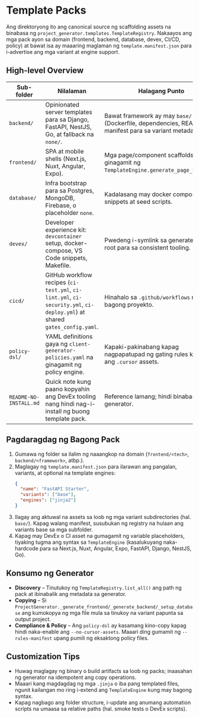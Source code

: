 # Template Packs

Ang direktoryong ito ang canonical source ng scaffolding assets na binabasa ng `project_generator.templates.TemplateRegistry`. Nakaayos ang mga pack ayon sa domain (frontend, backend, database, devex, CI/CD, policy) at bawat isa ay maaaring maglaman ng `template.manifest.json` para i-advertise ang mga variant at engine support.

## High-level Overview

| Sub-folder | Nilalaman | Halagang Punto |
| --- | --- | --- |
| `backend/` | Opinionated server templates para sa Django, FastAPI, NestJS, Go, at fallback na `none/`. | Bawat framework ay may `base/` skeleton (Dockerfile, dependencies, README) at manifest para sa variant metadata. |
| `frontend/` | SPA at mobile shells (Next.js, Nuxt, Angular, Expo). | Mga page/component scaffolds na ginagamit ng `TemplateEngine.generate_page_template`. |
| `database/` | Infra bootstrap para sa Postgres, MongoDB, Firebase, o placeholder `none`. | Kadalasang may docker compose snippets at seed scripts. |
| `devex/` | Developer experience kit: `devcontainer` setup, docker-compose, VS Code snippets, Makefile. | Pwedeng i-symlink sa generated project root para sa consistent tooling. |
| `cicd/` | GitHub workflow recipes (`ci-test.yml`, `ci-lint.yml`, `ci-security.yml`, `ci-deploy.yml`) at shared `gates_config.yaml`. | Hinahalo sa `.github/workflows` ng bagong proyekto. |
| `policy-dsl/` | YAML definitions gaya ng `client-generator-policies.yaml` na ginagamit ng policy engine. | Kapaki-pakinabang kapag nagpapatupad ng gating rules kasama ang `.cursor` assets. |
| `README-NO-INSTALL.md` | Quick note kung paano kopyahin ang DevEx tooling nang hindi nag-i-install ng buong template pack. | Reference lamang; hindi binabasa ng generator. |

## Pagdaragdag ng Bagong Pack

1. Gumawa ng folder sa ilalim ng naaangkop na domain (`frontend/<tech>`, `backend/<framework>`, atbp.).
2. Maglagay ng `template.manifest.json` para ilarawan ang pangalan, variants, at optional na template engines:
   ```json
   {
     "name": "FastAPI Starter",
     "variants": ["base"],
     "engines": ["jinja2"]
   }
   ```
3. Ilagay ang aktuwal na assets sa loob ng mga variant subdirectories (hal. `base/`). Kapag walang manifest, susubukan ng registry na hulaan ang variants base sa mga subfolder.
4. Kapag may DevEx o CI asset na gumagamit ng variable placeholders, tiyaking tugma ang syntax sa `TemplateEngine` (kasalukuyang naka-hardcode para sa Next.js, Nuxt, Angular, Expo, FastAPI, Django, NestJS, Go).

## Konsumo ng Generator

- **Discovery** – Tinutukoy ng `TemplateRegistry.list_all()` ang path ng pack at ibinabalik ang metadata sa generator.
- **Copying** – Si `ProjectGenerator._generate_frontend/_generate_backend/_setup_database` ang kumokopya ng mga file mula sa tinukoy na variant papunta sa output project.
- **Compliance & Policy** – Ang `policy-dsl` ay kasamang kino-copy kapag hindi naka-enable ang `--no-cursor-assets`. Maaari ding gumamit ng `--rules-manifest` upang pumili ng eksaktong policy files.

## Customization Tips

- Huwag maglagay ng binary o build artifacts sa loob ng packs; inaasahan ng generator na idempotent ang copy operations.
- Maaari kang magdagdag ng mga `.jinja` o iba pang templated files, ngunit kailangan mo ring i-extend ang `TemplateEngine` kung may bagong syntax.
- Kapag nagbago ang folder structure, i-update ang anumang automation scripts na umaasa sa relative paths (hal. smoke tests o DevEx scripts).
